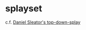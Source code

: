 # splayset

c.f. [Daniel Sleator's top-down-splay](https://www.link.cs.cmu.edu/link/ftp-site/splaying/top-down-splay.c)
